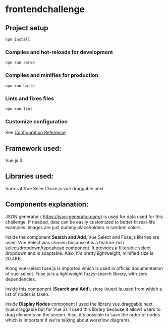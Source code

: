 # frontendchallenge

## Project setup
```
npm install
```

### Compiles and hot-reloads for development
```
npm run serve
```

### Compiles and minifies for production
```
npm run build
```

### Lints and fixes files
```
npm run lint
```

### Customize configuration
See [Configuration Reference](https://cli.vuejs.org/config/).

## Framework used:
Vue.js 3


## Libraries used:
Vuex v4
Vue Select
Fuse.js
vue.draggable.next


## Components explanation:

JSON generator ( https://json-generator.com/) is used for data used for this challenge. If needed, data can be easily customized to better fit real-life examples. Images are just dummy placeholders in random colors.

Inside the component **Search and Add**, Vue Select and Fuse.js librries are used. Vue Select was chosen because it is a feature-rich select/dropdown/typeahead component. It provides a filterable select dropdown and is adaptable. Also, it's pretty lightweight, minified size is 20.4KB.

Along vue-select fuse.js is imported which is used in official documentation of vue-select. Fuse.js is a lightweight fuzzy-search library, with zero dependencies.

Inside this component (**Search and Add**), store (vuex) is used from which a list of nodes is taken.

Inside **Display Nodes** component I used the library vue.draggable.next (vue.draggable but for Vue 3). I used this library because it allows users to drag elements on the screen. Also, it's possible to save the order of nodes which is important if we're talking about workflow diagrams.
